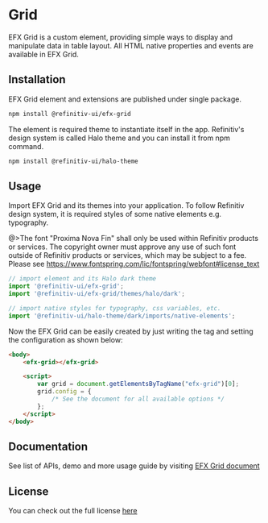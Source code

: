<!--
type: page
title: Grid
location: ./elements/grid
layout: default
-->

# Grid

EFX Grid is a custom element, providing simple ways to display and manipulate data in table layout. All HTML native properties and events are available in EFX Grid.

## Installation
EFX Grid element and extensions are published under single package.

```bash
npm install @refinitiv-ui/efx-grid
```

The element is required theme to instantiate itself in the app. Refinitiv's design system is called Halo theme and you can install it from npm command.

```bash
npm install @refinitiv-ui/halo-theme
```

## Usage
Import EFX Grid and its themes into your application. To follow Refinitiv design system, it is required styles of some native elements e.g. typography.

@>The font "Proxima Nova Fin" shall only be used within Refinitiv products or services. The copyright owner must approve any use of such font outside of Refinitiv products or services, which may be subject to a fee. Please see https://www.fontspring.com/lic/fontspring/webfont#license_text

```javascript
// import element and its Halo dark theme
import '@refinitiv-ui/efx-grid';
import '@refinitiv-ui/efx-grid/themes/halo/dark';

// import native styles for typography, css variables, etc.
import '@refinitiv-ui/halo-theme/dark/imports/native-elements';
```

Now the EFX Grid can be easily created by just writing the tag and setting the configuration as shown below:

```html
<body>
    <efx-grid></efx-grid>

    <script>
        var grid = document.getElementsByTagName("efx-grid")[0];
        grid.config = {
            /* See the document for all available options */
        };
    </script>
</body>
```

## Documentation
See list of APIs, demo and more usage guide by visiting [EFX Grid document](https://refinitiv.github.io/efx-grid)

## License
You can check out the full license [here](https://refinitiv.github.io/efx-grid/book/en/license.html)


